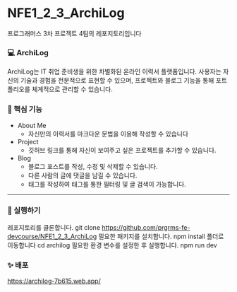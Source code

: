 # NFE1_2_3_ArchiLog
프로그래머스 3차 프로젝트 4팀의 레포지토리입니다
### 💻 ArchiLog
ArchiLog는 IT 취업 준비생을 위한 차별화된 온라인 이력서 플랫폼입니다.
사용자는 자신의 기술과 경험을 전문적으로 표현할 수 있으며, 프로젝트와 블로그 기능을 통해 포트폴리오를 체계적으로 관리할 수 있습니다.

### 🚀 핵심 기능
- About Me
    - 자신만의 이력서를 마크다운 문법을 이용해 작성할 수 있습니다
- Project
    - 깃허브 링크를 통해 자신이 보여주고 싶은 프로젝트를 추가할 수 있습니다.
- Blog
    - 블로그 포스트를 작성, 수정 및 삭제할 수 있습니다.
    - 다른 사람의 글에 댓글을 남길 수 있습니다.
    - 태그를 작성하여 태그를 통한 필터링 및 글 검색이 가능합니다.
<hr>

### 📌 실행하기
레포지토리를 클론합니다.
    git clone https://github.com/prgrms-fe-devcourse/NFE1_2_3_ArchiLog
필요한 패키지를 설치합니다.
    npm install
폴더로 이동합니다
    cd archilog
필요한 환경 변수를 설정한 후 실행합니다.
    npm run dev

### ✨ 배포
https://archilog-7b615.web.app/

